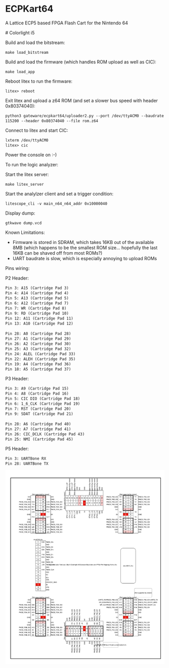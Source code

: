 # ECPKart64

A Lattice ECP5 based FPGA Flash Cart for the Nintendo 64



# Colorlight i5

Build and load the bitstream:

```
make load_bitstream
```


Build and load the firmware (which handles ROM upload as well as CIC):

```
make load_app
```


Reboot litex to run the firmware:

``` 
litex> reboot
```


Exit litex and upload a z64 ROM (and set a slower bus speed with header 0x80374040):

```
python3 gateware/ecpkart64/uploader2.py --port /dev/ttyACM0 --baudrate 115200 --header 0x80374040 --file rom.z64
```


Connect to litex and start CIC:

```
lxterm /dev/ttyACM0
litex> cic
```


Power the console on :-)




To run the logic analyzer:

Start the litex server:

```
make litex_server
```


Start the analylzer client and set a trigger condition:

```
litescope_cli -v main_n64_n64_addr 0x10000040
```

Display dump:

```
gtkwave dump.vcd
```



Known Limitations:

- Firmware is stored in SDRAM, which takes 16KB out of the available 8MB (which happens to be the smallest ROM size... hopefully the last 16KB can be shaved off from most ROMs?)
- UART baudrate is slow, which is especially annoying to upload ROMs



Pins wiring:

P2 Header:

    Pin 3: A15 (Cartridge Pad 3)
    Pin 4: A14 (Cartridge Pad 4)
    Pin 5: A13 (Cartridge Pad 5)
    Pin 6: A12 (Cartridge Pad 7)
    Pin 7: WR (Cartridge Pad 8)
    Pin 9: RD (Cartridge Pad 10)
    Pin 12: A11 (Cartridge Pad 11)
    Pin 13: A10 (Cartridge Pad 12)

    Pin 28: A0 (Cartridge Pad 28)
    Pin 27: A1 (Cartridge Pad 29)
    Pin 26: A2 (Cartridge Pad 30)
    Pin 25: A3 (Cartridge Pad 32)
    Pin 24: ALEL (Cartridge Pad 33)
    Pin 22: ALEH (Cartridge Pad 35)
    Pin 19: A4 (Cartridge Pad 36)
    Pin 18: A5 (Cartridge Pad 37)

P3 Header:

    Pin 3: A9 (Cartridge Pad 15)
    Pin 4: A8 (Cartridge Pad 16)
    Pin 5: CIC DIO (Cartridge Pad 18)
    Pin 6: 1_6_CLK (Cartridge Pad 19)
    Pin 7: RST (Cartridge Pad 20)
    Pin 9: SDAT (Cartridge Pad 21)

    Pin 28: A6 (Cartridge Pad 40)
    Pin 27: A7 (Cartridge Pad 41)
    Pin 26: CIC_DCLK (Cartridge Pad 43)
    Pin 25: NMI (Cartridge Pad 45)

P5 Header:

    Pin 3: UARTBone RX
    Pin 28: UARTBone TX



![](colorlight_i5_ext_board_pin_mapping.svg)

